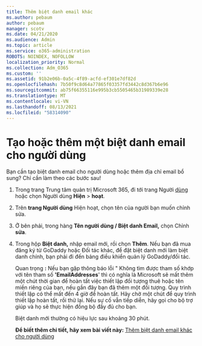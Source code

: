 ```yaml
---
title: Thêm biệt danh email khác
ms.author: pebaum
author: pebaum
manager: scotv
ms.date: 04/21/2020
ms.audience: Admin
ms.topic: article
ms.service: o365-administration
ROBOTS: NOINDEX, NOFOLLOW
localization_priority: Normal
ms.collection: Adm_O365
ms.custom: ''
ms.assetid: 91b2e06b-0a5c-4f89-acfd-ef301e7df82d
ms.openlocfilehash: 7b50f9c8d64a77865f03357fd3442c8d367b6e96
ms.sourcegitcommit: ab75f66355116e995b3cb5505465b31989339e28
ms.translationtype: MT
ms.contentlocale: vi-VN
ms.lasthandoff: 08/13/2021
ms.locfileid: "58314090"
---
```

# <a name="create-or-add-an-email-alias-for-a-user"></a>Tạo hoặc thêm một biệt danh email cho người dùng

Bạn cần tạo biệt danh email cho người dùng hoặc thêm địa chỉ email bổ sung? Chỉ cần làm theo các bước sau!
  
1. Trong trang Trung tâm quản trị Microsoft 365, đi tới trang Người [dùng](https://go.microsoft.com/fwlink/p/?linkid=834822) hoặc chọn Người dùng **Hiện**  >  **hoạt**.
    
2. Trên **trang Người dùng** Hiện hoạt, chọn tên của người bạn muốn chỉnh sửa. 
    
3. Ở bên phải, trong hàng **Tên người dùng / Biệt danh Email,** chọn Chỉnh **sửa**.
    
4. Trong hộp **Biệt danh,** nhập email mới, rồi chọn **Thêm**. Nếu bạn đã mua đăng ký từ GoDaddy hoặc Đối tác khác, để đặt biệt danh mới làm biệt danh chính, bạn phải đi đến bảng điều khiển quản lý GoDaddy/đối tác. 
    
    Quan trọng **:** Nếu bạn gặp thông báo lỗi " Không tìm được tham số khớp với tên tham số **'EmailAddresses**' thì có nghĩa là Microsoft sẽ mất thêm một chút thời gian để hoàn tất việc thiết lập đối tượng thuê hoặc tên miền riêng của bạn, nếu gần đây bạn đã thêm một đối tượng. Quy trình thiết lập có thể mất đến 4 giờ để hoàn tất. Hãy chờ một chút để quy trình thiết lập hoàn tất, rồi thử lại. Nếu sự cố vẫn tiếp diễn, hãy gọi cho bộ trợ giúp và họ sẽ thực hiện đồng bộ đầy đủ cho bạn.
    
    Biệt danh mới thường có hiệu lực sau khoảng 30 phút.
    
    **Để biết thêm chi tiết, hãy xem bài viết này:** [Thêm biệt danh email khác cho người dùng](https://docs.microsoft.com/microsoft-365/admin/email/add-another-email-alias-for-a-user)
    

